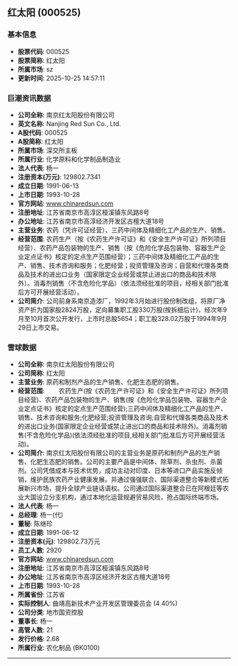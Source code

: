 ## 红太阳 (000525)

### 基本信息

- **股票代码**: 000525
- **股票简称**: 红太阳
- **所属市场**: sz
- **更新时间**: 2025-10-25 14:57:11

### 巨潮资讯数据

- **公司全称**: 南京红太阳股份有限公司
- **英文名称**: Nanjing Red Sun Co., Ltd.
- **A股代码**: 000525
- **A股简称**: 红太阳
- **所属市场**: 深交所主板
- **所属行业**: 化学原料和化学制品制造业
- **法人代表**: 杨一
- **注册资本(万元)**: 129802.7341
- **成立日期**: 1991-06-13
- **上市日期**: 1993-10-28
- **官方网站**: www.chinaredsun.com
- **注册地址**: 江苏省南京市高淳区桠溪镇东风路8号
- **办公地址**: 江苏省南京市高淳经济开发区古檀大道18号
- **主营业务**: 农药（凭许可证经营）、三药中间体及精细化工产品的生产、销售。
- **经营范围**: 农药生产（按《农药生产许可证》和《安全生产许可证》所列项目经营）、农药产品包装物的生产、销售（按《危险化学品包装物、容器生产企业定点证书》核定的定点生产范围经营）；三药中间体及精细化工产品的生产、销售、技术咨询和服务；化肥经营；投资管理及咨询；自营和代理各类商品及技术的进出口业务（国家限定企业经营或禁止进出口的商品和技术除外）。消毒剂销售（不含危险化学品）（依法须经批准的项目，经相关部门批准后方可开展经营活动）。
- **公司简介**: 公司前身系南京造漆厂，1992年3月始进行股份制改组，将原厂净资产折为国家股2824万股，定向募集职工股330万股(按拆细后计)，经次年9月至10月首次公开发行，上市时总股5654；职工股328.02万股于1994年9月29日上市交易。

### 雪球数据

- **公司全称**: 南京红太阳股份有限公司
- **公司简称**: 红太阳
- **主营业务**: 原药和制剂产品的生产销售、化肥生态肥的销售。
- **经营范围**: 　　农药生产(按《农药生产许可证》和《安全生产许可证》所列项目经营)、农药产品包装物的生产、销售(按《危险化学品包装物、容器生产企业定点证书》核定的定点生产范围经营);三药中间体及精细化工产品的生产、销售、技术咨询和服务;化肥经营;投资管理及咨询;自营和代理各类商品及技术的进出口业务(国家限定企业经营或禁止进出口的商品和技术除外)。消毒剂销售(不含危险化学品)(依法须经批准的项目,经相关部门批准后方可开展经营活动)。
- **公司简介**: 南京红太阳股份有限公司的主营业务是原药和制剂产品的生产销售、化肥生态肥的销售。公司的主要产品是中间体、除草剂、杀虫剂、杀菌剂。公司凭借成本与技术优势，成功主动对印度、日本等进口产品实施反倾销，维护民族农药产业健康发展。并通过强强联合、国际渠道整合等新模式拓展新兴市场，提升全球产业链话语权。公司通过国际渠道整合已在阿根廷等农业大国设立分支机构，通过本地化运营规避贸易风险，抢占国际终端市场。
- **法人代表**: 杨一
- **总经理**: 杨一(代)
- **董秘**: 陈继珍
- **成立日期**: 1991-06-12
- **注册资本(元)**: 129802.73万元
- **员工人数**: 2920
- **官方网站**: www.chinaredsun.com
- **注册地址**: 江苏省南京市高淳区桠溪镇东风路8号
- **办公地址**: 江苏省南京市高淳区经济开发区古檀大道18号
- **上市日期**: 1993-10-28
- **所属省份**: 江苏省
- **实际控制人**: 曲靖高新技术产业开发区管理委员会 (4.40%)
- **公司分类**: 地市国资控股
- **董事长**: 杨一
- **高管人数**: 21
- **发行价格**: 2.68
- **所属行业**: 农化制品 (BK0100)

---